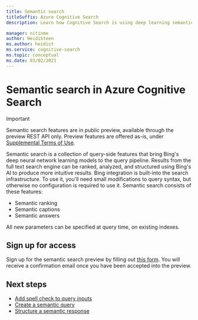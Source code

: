 ```yaml
---
title: Semantic search
titleSuffix: Azure Cognitive Search
description: Learn how Cognitive Search is using deep learning semantic search models from Bing to make search results more intuitive.

manager: nitinme
author: HeidiSteen
ms.author: heidist
ms.service: cognitive-search
ms.topic: conceptual
ms.date: 03/02/2021
---
```

# Semantic search in Azure Cognitive Search

> [!IMPORTANT]
> Semantic search features are in public preview, available through the preview REST API only. Preview features are offered as-is, under [Supplemental Terms of Use](https://azure.microsoft.com/support/legal/preview-supplemental-terms/).

Semantic search is a collection of query-side features that bring Bing's deep neural network learning models to the query pipeline. Results from the full text search engine can be ranked, analyzed, and structured using Bing's AI to produce more intuitive results. Bing integration is built-into the search infrastructure. To use it, you'll need small modifications to query syntax, but otherwise no configuration is required to use it. Semantic search consists of these features:

+ Semantic ranking
+ Semantic captions
+ Semantic answers

All new parameters can be specified at query time, on existing indexes.

## Sign up for access

Sign up for the semantic search preview by filling out [this form](https://aka.ms/azure-cognitive-search/indexer-preview). You will receive a confirmation email once you have been accepted into the preview.

## Next steps

+ [Add spell check to query inputs](speller-howto-add.md)
+ [Create a semantic query](semantic-how-to-query-request.md)
+ [Structure a semantic response](semantic-how-to-query-response.md)